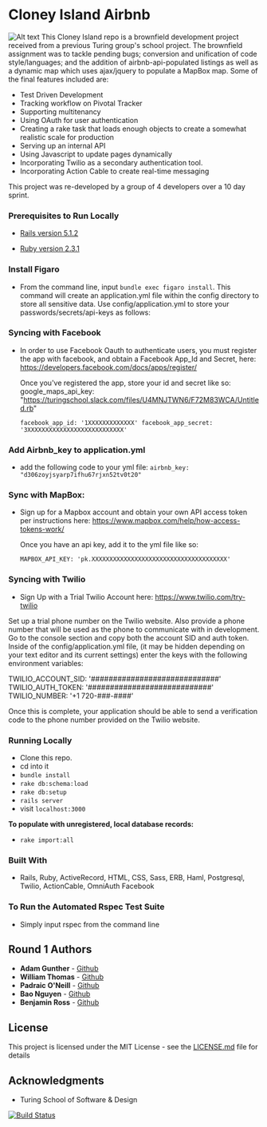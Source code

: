 # Cloney Island Airbnb

![Alt text](https://github.com/rongxanh88/cloney_island_airbnb/blob/development/app/screen_shots/first_homepage_shot.png?raw=true "Cloney Island Airbnb Homepage")
This Cloney Island repo is a brownfield development project received from a previous Turing group's school project. The brownfield assignment was to tackle pending bugs; conversion and unification of code style/languages; and the addition of airbnb-api-populated listings as well as a dynamic map which uses ajax/jquery to populate a MapBox map. Some of the final features included are:

  * Test Driven Development
  * Tracking workflow on Pivotal Tracker
  * Supporting multitenancy
  * Using OAuth for user authentication
  * Creating a rake task that loads enough objects to create a somewhat realistic scale for production
  * Serving up an internal API
  * Using Javascript to update pages dynamically
  * Incorporating Twilio as a secondary authentication tool.
  * Incorporating Action Cable to create real-time messaging

This project was re-developed by a group of 4 developers over a 10 day sprint.


### Prerequisites to Run Locally

  * [Rails version 5.1.2](http://installrails.com/)

  * [Ruby version 2.3.1](https://www.ruby-lang.org/en/documentation/installation/)

### Install Figaro

  * From the command line, input `bundle exec figaro install`. This command will create an application.yml file within the config directory to store all sensitive data. Use config/application.yml to store your passwords/secrets/api-keys as follows:

### Syncing with Facebook

  * In order to use Facebook Oauth to authenticate users, you must register the app with facebook, and obtain a Facebook App_Id and Secret, here:
  https://developers.facebook.com/docs/apps/register/

    Once you've registered the app, store your id and secret like so:  
    google_maps_api_key:  "https://turingschool.slack.com/files/U4MNJTWN6/F72M83WCA/Untitled.rb"

    `facebook_app_id: '1XXXXXXXXXXXXX'
    facebook_app_secret: '3XXXXXXXXXXXXXXXXXXXXXXXXXXX'`

### Add Airbnb_key to application.yml
  * add the following code to your yml file:
    `airbnb_key: "d306zoyjsyarp7ifhu67rjxn52tv0t20"`

### Sync with MapBox:
  * Sign up for a Mapbox account and obtain your own API access token per instructions here:
    https://www.mapbox.com/help/how-access-tokens-work/

    Once you have an api key, add it to the yml file like so:

    `MAPBOX_API_KEY: 'pk.XXXXXXXXXXXXXXXXXXXXXXXXXXXXXXXXXXXXXX'`


### Syncing with Twilio

  * Sign Up with a Trial Twilio Account here:
  https://www.twilio.com/try-twilio

  Set up a trial phone number on the Twilio website. Also provide a phone number that will be used as the phone to communicate with in development. Go to the console section and copy both the account SID and auth token. Inside of the config/application.yml file, (it may be hidden depending on your text editor and its current settings) enter the keys with the following environment variables:

  TWILIO_ACCOUNT_SID: '#############################'  
  TWILIO_AUTH_TOKEN: '############################'  
  TWILIO_NUMBER: '+1 720-###-####'

Once this is complete, your application should be able to send a verification code to the phone number provided on the Twilio website.

### Running Locally

  * Clone this repo.
  * cd into it
  * ```bundle install```
  * ```rake db:schema:load```
  * ```rake db:setup```
  * ```rails server```
  * visit ```localhost:3000```

 **To populate with unregistered, local database records:**
  * ```rake import:all```

### Built With

 * Rails, Ruby, ActiveRecord, HTML, CSS, Sass, ERB, Haml, Postgresql, Twilio, ActionCable, OmniAuth Facebook

### To Run the Automated Rspec Test Suite

 * Simply input rspec from the command line

## Round 1 Authors

* **Adam Gunther** - [Github](https://github.com/adamgunther1)
* **William Thomas** - [Github](https://github.com/wthoma22)
* **Padraic O'Neill** - [Github](https://github.com/podoglyph)
* **Bao Nguyen** - [Github](https://github.com/rongxanh88)
* **Benjamin Ross** - [Github](https://github.com/Benja-Ross)

## License

This project is licensed under the MIT License - see the [LICENSE.md](LICENSE.md) file for details

## Acknowledgments

* Turing School of Software & Design

[![Build Status](https://semaphoreci.com/api/v1/rongxanh88/cloney_island_airbnb/branches/development/shields_badge.svg)](https://semaphoreci.com/rongxanh88/cloney_island_airbnb)
